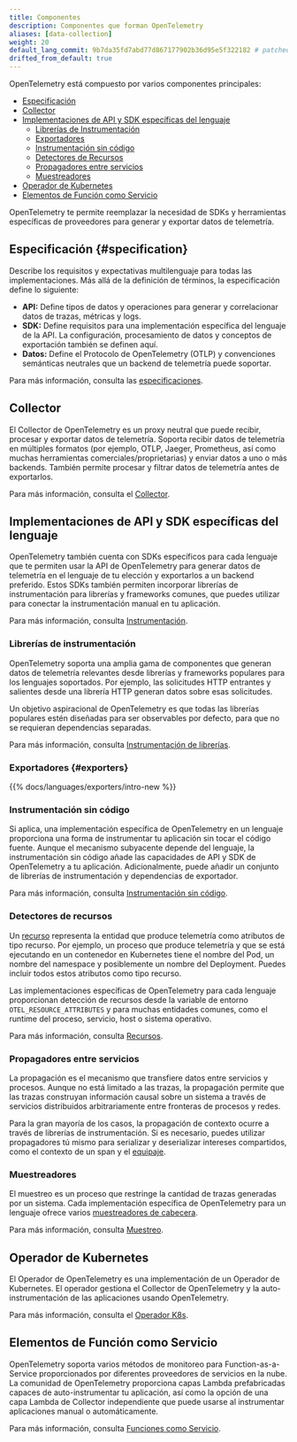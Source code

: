```yaml
---
title: Componentes
description: Componentes que forman OpenTelemetry
aliases: [data-collection]
weight: 20
default_lang_commit: 9b7da35fd7abd77d867177902b36d95e5f322182 # patched
drifted_from_default: true
---
```


OpenTelemetry está compuesto por varios componentes principales:

- [Especificación](#specification)
- [Collector](#collector)
- [Implementaciones de API y SDK específicas del lenguaje](#implementaciones-de-api-y-sdk-específicas-del-lenguaje)
  - [Librerías de Instrumentación](#librerías-de-instrumentación)
  - [Exportadores](#exporters)
  - [Instrumentación sin código](#instrumentación-sin-código)
  - [Detectores de Recursos](#detectores-de-recursos)
  - [Propagadores entre servicios](#propagadores-entre-servicios)
  - [Muestreadores](#muestreadores)
- [Operador de Kubernetes](#operador-de-kubernetes)
- [Elementos de Función como Servicio](#elementos-de-función-como-servicio)

OpenTelemetry te permite reemplazar la necesidad de SDKs y herramientas
específicas de proveedores para generar y exportar datos de telemetría.

## Especificación {#specification}

Describe los requisitos y expectativas multilenguaje para todas las
implementaciones. Más allá de la definición de términos, la especificación
define lo siguiente:

- **API:** Define tipos de datos y operaciones para generar y correlacionar
  datos de trazas, métricas y logs.
- **SDK:** Define requisitos para una implementación específica del lenguaje de
  la API. La configuración, procesamiento de datos y conceptos de exportación
  también se definen aquí.
- **Datos:** Define el Protocolo de OpenTelemetry (OTLP) y convenciones
  semánticas neutrales que un backend de telemetría puede soportar.

Para más información, consulta las [especificaciones](/docs/specs/).

## Collector

El Collector de OpenTelemetry es un proxy neutral que puede recibir, procesar y
exportar datos de telemetría. Soporta recibir datos de telemetría en múltiples
formatos (por ejemplo, OTLP, Jaeger, Prometheus, así como muchas herramientas
comerciales/proprietarias) y enviar datos a uno o más backends. También permite
procesar y filtrar datos de telemetría antes de exportarlos.

Para más información, consulta el [Collector](/docs/collector/).

## Implementaciones de API y SDK específicas del lenguaje

OpenTelemetry también cuenta con SDKs específicos para cada lenguaje que te
permiten usar la API de OpenTelemetry para generar datos de telemetría en el
lenguaje de tu elección y exportarlos a un backend preferido. Estos SDKs también
permiten incorporar librerías de instrumentación para librerías y frameworks
comunes, que puedes utilizar para conectar la instrumentación manual en tu
aplicación.

Para más información, consulta
[Instrumentación](/docs/concepts/instrumentation/).

### Librerías de instrumentación

OpenTelemetry soporta una amplia gama de componentes que generan datos de
telemetría relevantes desde librerías y frameworks populares para los lenguajes
soportados. Por ejemplo, las solicitudes HTTP entrantes y salientes desde una
librería HTTP generan datos sobre esas solicitudes.

Un objetivo aspiracional de OpenTelemetry es que todas las librerías populares
estén diseñadas para ser observables por defecto, para que no se requieran
dependencias separadas.

Para más información, consulta
[Instrumentación de librerías](/docs/concepts/instrumentation/libraries/).

### Exportadores {#exporters}

{{% docs/languages/exporters/intro-new %}}

### Instrumentación sin código

Si aplica, una implementación específica de OpenTelemetry en un lenguaje
proporciona una forma de instrumentar tu aplicación sin tocar el código fuente.
Aunque el mecanismo subyacente depende del lenguaje, la instrumentación sin
código añade las capacidades de API y SDK de OpenTelemetry a tu aplicación.
Adicionalmente, puede añadir un conjunto de librerías de instrumentación y
dependencias de exportador.

Para más información, consulta
[Instrumentación sin código](/docs/concepts/instrumentation/zero-code/).

### Detectores de recursos

Un [recurso](/docs/concepts/resources/) representa la entidad que produce
telemetría como atributos de tipo recurso. Por ejemplo, un proceso que produce
telemetría y que se está ejecutando en un contenedor en Kubernetes tiene el
nombre del Pod, un nombre del namespace y posiblemente un nombre del Deployment.
Puedes incluir todos estos atributos como tipo recurso.

Las implementaciones específicas de OpenTelemetry para cada lenguaje
proporcionan detección de recursos desde la variable de entorno
`OTEL_RESOURCE_ATTRIBUTES` y para muchas entidades comunes, como el runtime del
proceso, servicio, host o sistema operativo.

Para más información, consulta [Recursos](/docs/concepts/resources/).

### Propagadores entre servicios

La propagación es el mecanismo que transfiere datos entre servicios y procesos.
Aunque no está limitado a las trazas, la propagación permite que las trazas
construyan información causal sobre un sistema a través de servicios
distribuidos arbitrariamente entre fronteras de procesos y redes.

Para la gran mayoría de los casos, la propagación de contexto ocurre a través de
librerías de instrumentación. Si es necesario, puedes utilizar propagadores tú
mismo para serializar y deserializar intereses compartidos, como el contexto de
un span y el [equipaje](/docs/concepts/signals/baggage/).

### Muestreadores

El muestreo es un proceso que restringe la cantidad de trazas generadas por un
sistema. Cada implementación específica de OpenTelemetry para un lenguaje ofrece
varios [muestreadores de cabecera](/docs/concepts/sampling/#head-sampling).

Para más información, consulta [Muestreo](/docs/concepts/sampling).

## Operador de Kubernetes

El Operador de OpenTelemetry es una implementación de un Operador de Kubernetes.
El operador gestiona el Collector de OpenTelemetry y la auto-instrumentación de
las aplicaciones usando OpenTelemetry.

Para más información, consulta el
[Operador K8s](/docs/platforms/kubernetes/operator/).

## Elementos de Función como Servicio

OpenTelemetry soporta varios métodos de monitoreo para Function-as-a-Service
proporcionados por diferentes proveedores de servicios en la nube. La comunidad
de OpenTelemetry proporciona capas Lambda prefabricadas capaces de
auto-instrumentar tu aplicación, así como la opción de una capa Lambda de
Collector independiente que puede usarse al instrumentar aplicaciones manual o
automáticamente.

Para más información, consulta [Funciones como Servicio](/docs/platforms/faas/).
